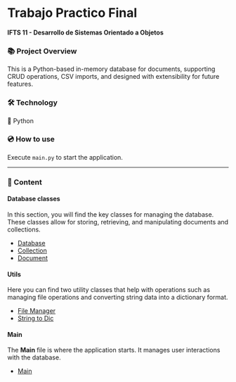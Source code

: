# Trabajo Practico Final 
**IFTS 11 - Desarrollo de Sistemas Orientado a Objetos**

### 📚 Project Overview
 This is a Python-based in-memory database for documents, supporting CRUD operations, CSV imports, and designed with extensibility for future features.

### 🛠 Technology
 :snake: Python

### :cd: How to use
 Execute `main.py` to start the application.

---

### :page_facing_up: Content
#### **Database classes**  
   In this section, you will find the key classes for managing the database. These classes allow for storing, retrieving, and manipulating documents and collections.
   - [Database](src/db_classes/database.py)
   - [Collection](src/db_classes/collection.py)
   - [Document](src/db_classes/document.py) 
#### **Utils**  
   Here you can find two utility classes that help with operations such as managing file operations and converting string data into a dictionary format.
   - [File Manager](src/utils/filemanager.py)
   - [String to Dic](src/utils/str2dic.py)
#### **Main**  
  The **Main** file is where the application starts. It manages user interactions with the database.
   - [Main](src/main.py)


